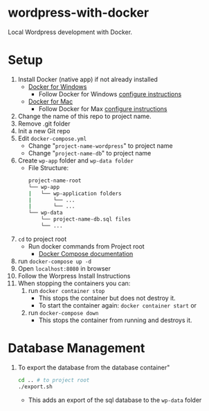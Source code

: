 # wordpress-with-docker
Local Wordpress development with Docker.

# Setup

1) Install Docker (native app) if not already installed
    - [Docker for Windows](https://store.docker.com/editions/community/docker-ce-desktop-windows)
        - Follow Docker for Windows [configure instructions](https://docs.docker.com/docker-for-windows/#explore-the-application-and-run-examples)
    - [Docker for Mac](https://store.docker.com/editions/community/docker-ce-desktop-mac)
        - Follow Docker for Max [configure instructions](https://docs.docker.com/docker-for-mac/)
2) Change the name of this repo to project name.
3) Remove .git folder
4) Init a new Git repo
5) Edit <code>docker-compose.yml</code>
    - Change "<code>project-name-wordpress</code>" to project name
    - Change "<code>project-name-db</code>" to project name
6) Create <code>wp-app</code> folder and <code>wp-data folder</code>
    - File Structure:
        ```sh
        project-name-root
        └── wp-app
        |   └── wp-application folders
        |       └── ...
        |       └── ...
        └── wp-data
            └── project-name-db.sql files
            └── ...
        ```
7) <code>cd</code> to project root
    - Run docker commands from Project root
        - [Docker Compose documentation](https://docs.docker.com/compose/)
8) run <code>docker-compose up -d</code>
9) Open <code>localhost:8080</code> in browser
10) Follow the Worpress Install Instructions
11) When stopping the containers you can:
    1) run <code>docker container stop</code>
        - This stops the container but does not destroy it.
        - To start the container again: <code>docker container start</code>
        or
    2) run <code>docker-compose down</code>
        - This stops the container from running and destroys it.

# Database Management
1) To export the database from the database container"
    ```sh
    cd .. # to project root
    ./export.sh
    ```
    - This adds an export of the sql database to the <code>wp-data</code> folder
    

